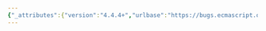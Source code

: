 ```yaml
---
{"_attributes":{"version":"4.4.4+","urlbase":"https://bugs.ecmascript.org/","maintainer":"dherman@mozilla.com"},"bug":{"bug_id":1050,"creation_ts":"2012-11-25 17:22:00 -0800","short_desc":"\"[[GetExtensible]]\"","delta_ts":"2012-12-21 18:08:31 -0800","product":"Draft for 6th Edition","component":"editorial issue","version":"Rev 12: November 22, 2012 Draft","rep_platform":"All","op_sys":"All","bug_status":"RESOLVED","resolution":"FIXED","priority":"Normal","bug_severity":"enhancement","everconfirmed":true,"reporter":{"uid":"jmdyck","name":"Michael Dyck"},"assigned_to":{"uid":"allen","name":"Allen Wirfs-Brock"},"long_desc":[{"commentid":2804,"comment_count":0,"who":{"uid":"jmdyck","name":"Michael Dyck"},"bug_when":"2012-11-25 17:22:40 -0800","thetext":"Internal method [[GetExtensible]] is referenced but not declared/defined.\n\nChange to [[IsExtensible]]?"},{"commentid":2817,"comment_count":1,"who":{"uid":"allen","name":"Allen Wirfs-Brock"},"bug_when":"2012-11-26 09:32:35 -0800","thetext":"corrected in rev 13 editor's draft"}]}}
---
```


